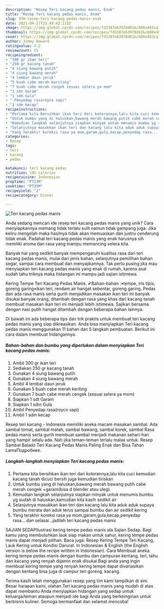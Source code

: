 ```yaml
---
description: "Resep Teri kacang pedas manis, Enak"
title: "Resep Teri kacang pedas manis, Enak"
slug: 930-resep-teri-kacang-pedas-manis-enak
date: 2021-04-27T23:49:42.115Z
image: https://img-global.cpcdn.com/recipes/fd3387e63978d01b/680x482cq70/teri-kacang-pedas-manis-foto-resep-utama.jpg
thumbnail: https://img-global.cpcdn.com/recipes/fd3387e63978d01b/680x482cq70/teri-kacang-pedas-manis-foto-resep-utama.jpg
cover: https://img-global.cpcdn.com/recipes/fd3387e63978d01b/680x482cq70/teri-kacang-pedas-manis-foto-resep-utama.jpg
author: Jimmy Howard
ratingvalue: 4.2
reviewcount: 15
recipeingredient:
- "300 gr ikan teri"
- "250 gr kacang tanah"
- "4 siung bawang putih"
- "4 siung bawang merah"
- "4 lembar daun jeruk"
- "5 buah cabe merah keriting"
- "7 buah cabe merah cengek sesuai selera ya mom"
- "1 sdt Garam"
- "1 sdm Gula"
- " Penyedap rasaroyco sapi"
- "1 sdm kecap"
recipeinstructions:
- "Pertama kita bersihkan ikan teri dari kotorannya,lalu kita cuci kemudian kacang tanah dicuci bersih juga kemudian tiriskan"
- "Untuk bumbu yang di haluskan,bawang merah bawang putih cabe merah cengek +garam(bisa d blender atau uleg)"
- "Kemudian langkah selanjutnya siapkan minyak untuk menumis bumbu yg sudah di haluskan,kamudian kita kasih sedikit air"
- "Selanjutnya masukkan ikan teri dan kacang lalu kita aduk aduk supaya bumbu merata dan aduk terus sampai bumbu dan air sedikit kering"
- "Yang terakhir koreksi rasa ya mom,garam,gula,kecap,penyedap rasa....dan selasai...jadilah teri kacang pedas manis"
categories:
- Resep
tags:
- teri
- kacang
- pedas

katakunci: teri kacang pedas 
nutrition: 195 calories
recipecuisine: Indonesian
preptime: "PT13M"
cooktime: "PT35M"
recipeyield: "2"
recipecategory: Dinner

---
```



![Teri kacang pedas manis](https://img-global.cpcdn.com/recipes/fd3387e63978d01b/680x482cq70/teri-kacang-pedas-manis-foto-resep-utama.jpg)

Anda sedang mencari ide resep teri kacang pedas manis yang unik? Cara menyiapkannya memang tidak terlalu sulit namun tidak gampang juga. Jika keliru mengolah maka hasilnya tidak akan memuaskan dan justru cenderung tidak enak. Padahal teri kacang pedas manis yang enak harusnya sih memiliki aroma dan rasa yang mampu memancing selera kita.

Banyak hal yang sedikit banyak mempengaruhi kualitas rasa dari teri kacang pedas manis, mulai dari jenis bahan, selanjutnya pemilihan bahan segar, sampai cara membuat dan menyajikannya. Tak perlu pusing jika mau menyiapkan teri kacang pedas manis yang enak di rumah, karena asal sudah tahu triknya maka hidangan ini mampu jadi sajian istimewa.

Kering Tempe Teri Kacang Pedas Manis. ✔Bahan-bahan :•tempe, iris tipis, goreng garing•ikan teri, rendam air hangat sebentar, goreng garing. Pedas dan ada rasa manis serta gurih menjadikan masakan ikan teri ini banyak disukai banyak orang, ditambah dengan rasa yang khas dari kacang tanah membuat masakan ikan teri ini menjadi lebih istimewa. Sajikan bersama dengan nasi putih hangat ditambah dengan beberapa bahan lainnya.


Di bawah ini ada beberapa tips dan trik praktis untuk membuat teri kacang pedas manis yang siap dikreasikan. Anda bisa menyiapkan Teri kacang pedas manis menggunakan 11 bahan dan 5 langkah pembuatan. Berikut ini cara dalam membuat hidangannya.

<!--inarticleads1-->

##### Bahan-bahan dan bumbu yang diperlukan dalam menyiapkan Teri kacang pedas manis:

1. Ambil 300 gr ikan teri
1. Sediakan 250 gr kacang tanah
1. Gunakan 4 siung bawang putih
1. Gunakan 4 siung bawang merah
1. Ambil 4 lembar daun jeruk
1. Gunakan 5 buah cabe merah keriting
1. Gunakan 7 buah cabe merah cengek (sesuai selera ya mom)
1. Siapkan 1 sdt Garam
1. Siapkan 1 sdm Gula
1. Ambil  Penyedap rasa(royco sapi)
1. Ambil 1 sdm kecap


Resep teri kacang - Indonesia memiliki aneka macam masakan sambal. Ada sambal tomat, sambal matah, sambal bawang, sambal korek, sambal Rasa pedas manis serta gurih membuat sambal menjadi makanan sehari-hari yang hampir selalu ada. Nah jika teman-teman terlalu malas untuk. Resep Sambal Balado Teri Kacang Pedas Manis Paling Enak dan Bisa Tahan LamaПодробнее. 

<!--inarticleads2-->

##### Langkah-langkah menyiapkan Teri kacang pedas manis:

1. Pertama kita bersihkan ikan teri dari kotorannya,lalu kita cuci kemudian kacang tanah dicuci bersih juga kemudian tiriskan
1. Untuk bumbu yang di haluskan,bawang merah bawang putih cabe merah cengek +garam(bisa d blender atau uleg)
1. Kemudian langkah selanjutnya siapkan minyak untuk menumis bumbu yg sudah di haluskan,kamudian kita kasih sedikit air
1. Selanjutnya masukkan ikan teri dan kacang lalu kita aduk aduk supaya bumbu merata dan aduk terus sampai bumbu dan air sedikit kering
1. Yang terakhir koreksi rasa ya mom,garam,gula,kecap,penyedap rasa....dan selasai...jadilah teri kacang pedas manis


SAJIAN SEDAPIlustrasi kering tempe pedas manis ala Sajian Sedap. Bagi kamu yang membutuhkan lauk siap makan untuk sahur, kering tempe pedas manis dapat menjadi pilihan. Baca juga: Resep Kering Tempe Teri Kacang, Lauk Kering untuk Kondisi Darurat. In Indonesian &amp; English (the English version is below the recipe written in Indonesian). Cara Membuat aneka kering tempe pedas manis dengan bumbu dan campuran kentang, teri, tahu dan kacang yang renyah dijamin enak disukai Bagi anda yang ingin membuat kering tempe yang renyah kering tempe dapat divariasikan dengan kentang bisa juga di campur teri goreng, kacang. 

Terima kasih telah menggunakan resep yang tim kami tampilkan di sini. Besar harapan kami, olahan Teri kacang pedas manis yang mudah di atas dapat membantu Anda menyiapkan hidangan yang sedap untuk keluarga/teman ataupun menjadi ide bagi Anda yang berkeinginan untuk berbisnis kuliner. Semoga bermanfaat dan selamat mencoba!
